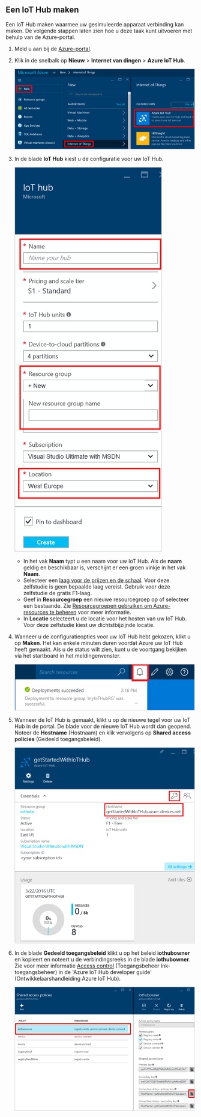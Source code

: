 ## Een IoT Hub maken

Een IoT Hub maken waarmee uw gesimuleerde apparaat verbinding kan maken. De volgende stappen laten zien hoe u deze taak kunt uitvoeren met behulp van de Azure-portal.

1. Meld u aan bij de [Azure-portal][lnk portal].

2. Klik in de snelbalk op **Nieuw** > **Internet van dingen** > **Azure IoT Hub**.

    ![Snelbalk Azure-portal][1]

3. In de blade **IoT Hub** kiest u de configuratie voor uw IoT Hub.

    ![Blade IoT Hub][2]

    * In het vak **Naam** typt u een naam voor uw IoT Hub. Als de **naam** geldig en beschikbaar is, verschijnt er een groen vinkje in het vak **Naam**.
    * Selecteer een [laag voor de prijzen en de schaal][lnk-pricing]. Voor deze zelfstudie is geen bepaalde laag vereist. Gebruik voor deze zelfstudie de gratis F1-laag.
    * Geef in **Resourcegroep** een nieuwe resourcegroep op of selecteer een bestaande. Zie [Resourcegroepen gebruiken om Azure-resources te beheren][lnk-resource-groups] voor meer informatie.
    * In **Locatie** selecteert u de locatie voor het hosten van uw IoT Hub. Voor deze zelfstudie kiest uw dichtstbijzijnde locatie.

4. Wanneer u de configuratieopties voor uw IoT Hub hebt gekozen, klikt u op **Maken**.  Het kan enkele minuten duren voordat Azure uw IoT Hub heeft gemaakt. Als u de status wilt zien, kunt u de voortgang bekijken via het startboard in het meldingenvenster.

    ![Status Nieuwe IoT Hub][3]

5. Wanneer de IoT Hub is gemaakt, klikt u op de nieuwe tegel voor uw IoT Hub in de portal. De blade voor de nieuwe IoT Hub wordt dan geopend. Noteer de **Hostname** (Hostnaam) en klik vervolgens op **Shared access policies** (Gedeeld toegangsbeleid).

    ![Blade Nieuwe IoT Hub][4]

6. In de blade **Gedeeld toegangsbeleid** klikt u op het beleid **iothubowner** en kopieert en noteert u de verbindingsreeks in de blade **iothubowner**. Zie voor meer informatie [Access control][lnk-access-control] (Toegangsbeheer Ink-toegangsbeheer) in de 'Azure IoT Hub developer guide' (Ontwikkelaarshandleiding Azure IoT Hub).

    ![Blade Gedeeld toegangsbeleid][5]


<!-- Images. -->
[1]: ./media/iot-hub-get-started-create-hub/create-iot-hub1.png
[2]: ./media/iot-hub-get-started-create-hub/create-iot-hub2.png
[3]: ./media/iot-hub-get-started-create-hub/create-iot-hub3.png
[4]: ./media/iot-hub-get-started-create-hub/create-iot-hub4.png
[5]: ./media/iot-hub-get-started-create-hub/create-iot-hub5.png

<!-- Links -->
[lnk-resource-groups]: ../articles/azure-portal/resource-group-portal.md
[lnk portal]: https://portal.azure.com/
[lnk-pricing]: https://azure.microsoft.com/pricing/details/iot-hub/
[lnk-access-control]: ../articles/iot-hub/iot-hub-devguide.md#accesscontrol



<!--HONumber=sep16_HO1-->


